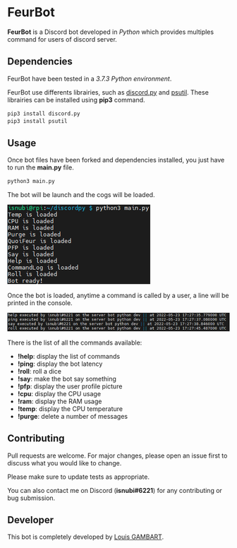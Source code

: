 # FeurBot

**FeurBot** is a Discord bot developed in *Python* which provides multiples command for users of discord server.

## Dependencies

FeurBot have been tested in a *3.7.3 Python environment*.

FeurBot use differents librairies, such as [discord.py](https://github.com/Rapptz/discord.py) and [psutil](https://github.com/giampaolo/psutil).
These librairies can be installed using **pip3** command.

```bash
pip3 install discord.py
pip3 install psutil
```

## Usage

Once bot files have been forked and dependencies installed, you just have to run the **main.py** file.

```bash
python3 main.py
```

The bot will be launch and the cogs will be loaded.

![bot launching](docs/FeurBot_launch.png)

Once the bot is loaded, anytime a command is called by a user, a line will be printed in the console.

![bot command output](docs/FeurBot_command-output.png)

There is the list of all the commands available:

* **!help**: display the list of commands
* **!ping**: display the bot latency
* **!roll**: roll a dice
* **!say**: make the bot say something
* **!pfp**: display the user profile picture
* **!cpu**: display the CPU usage
* **!ram**: display the RAM usage
* **!temp**: display the CPU temperature
* **!purge**: delete a number of messages

## Contributing

Pull requests are welcome. For major changes, please open an issue first to discuss what you would like to change.

Please make sure to update tests as appropriate.

You can also contact me on Discord (**isnubi#6221**) for any contributing or bug submission.

## Developer

This bot is completely developed by [Louis GAMBART](https://github.com/Isnubi).
